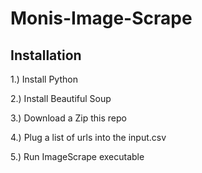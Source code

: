 # Monis-Image-Scrape


## Installation

1.) Install Python

2.) Install Beautiful Soup

3.) Download a Zip this repo

4.) Plug a list of urls into the input.csv

5.) Run ImageScrape executable 
